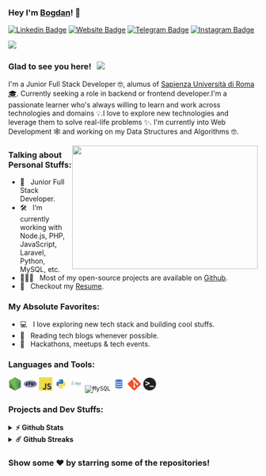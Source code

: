 ### Hey I'm [Bogdan](https://github.com/Natain/)! 👋
[![Linkedin Badge](https://img.shields.io/badge/-LinkedIn-0e76a8?style=flat-square&logo=Linkedin&logoColor=white)](https://www.linkedin.com/in/natain/)
[![Website Badge](https://img.shields.io/badge/Website-3b5998?style=flat-square&logo=google-chrome&logoColor=white)](https://natain.github.io/website-portfolio/)
[![Telegram Badge](https://img.shields.io/badge/-Telegram-0088cc?style=flat-square&logo=Telegram&logoColor=white)](https://t.me/NatainBogdan)
[![Instagram Badge](https://img.shields.io/badge/-Instagram-e4405f?style=flat-square&logo=Instagram&logoColor=white)](https://www.instagram.com/natainbogdan/)



[![](https://gitwar.herokuapp.com/badge?username=Natain&label=Gitwar%20Profile%20Score&style=for-the-badge&color=0088cc)](https://gitwar.herokuapp.com/)



### Glad to see you here! &nbsp; ![](https://visitor-badge.glitch.me/badge?page_id=Natain&style=flat-square&color=0088cc)






I'm a Junior Full Stack Developer 🤓, alumus of [Sapienza Università di Roma 🎓](https://www.uniroma1.it/it/pagina-strutturale/home). Currently seeking a role in backend or frontend developer.I'm a passionate learner who's always willing to learn and work across technologies and domains 💡.I love to explore new technologies and leverage them to solve real-life problems ✨.
I'm currently into Web Development 🕸️ and working on my Data Structures and Algorithms 🤓.




<img align="right" height="250" width="375" alt="" src="https://raw.githubusercontent.com/iampavangandhi/iampavangandhi/master/gifs/coder.gif" />


### Talking about Personal Stuffs:


- 🚀 &nbsp; Junior Full Stack Developer.
-  🛠 &nbsp; I’m currently working with Node.js, PHP, JavaScript, Laravel,<br />Python, MySQL, etc.
 - 👨🏻‍💻 &nbsp; Most of my open-source projects are available on [Github](https://github.com/Natain).
  - 📝 &nbsp; Checkout my [Resume](https://github.com/Natain/Natain/blob/main/Resume-Natain-Bogdan.pdf).
 
 ### My Absolute Favorites:
 - 💻 &nbsp; I love exploring new tech stack and building cool stuffs.
 - 📰 &nbsp; Reading tech blogs whenever possible.
 - 🍕 &nbsp; Hackathons, meetups & tech events.
 
 ### Languages and Tools:
<code><img height="27" src="https://raw.githubusercontent.com/github/explore/80688e429a7d4ef2fca1e82350fe8e3517d3494d/topics/nodejs/nodejs.png" alt="nodejs"></code>
<code><img height="27" src="https://raw.githubusercontent.com/github/explore/80688e429a7d4ef2fca1e82350fe8e3517d3494d/topics/php/php.png" alt="php"></code>
<code><img height="27" src="https://raw.githubusercontent.com/github/explore/80688e429a7d4ef2fca1e82350fe8e3517d3494d/topics/javascript/javascript.png" alt="javascript"></code>
<code><img height="27" src="https://raw.githubusercontent.com/github/explore/80688e429a7d4ef2fca1e82350fe8e3517d3494d/topics/python/python.png" alt="python"></code>
<code><img height="27" src="https://raw.githubusercontent.com/github/explore/80688e429a7d4ef2fca1e82350fe8e3517d3494d/topics/java/java.png" alt="java"></code>
<code><img height="27" src="https://encrypted-tbn0.gstatic.com/images?q=tbn%3AANd9GcSTTzPAw-55ssm1Im594xYZ9eRQu2JylrkYLg&usqp=CAU" alt="MySQL"></code>
<code><img height="27" src="https://raw.githubusercontent.com/github/explore/80688e429a7d4ef2fca1e82350fe8e3517d3494d/topics/sql/sql.png" alt="sql"></code>
<code><img height="27" src="https://raw.githubusercontent.com/devicons/devicon/master/icons/git/git-original.svg" alt="git"></code>
<code><img height="27" src="https://raw.githubusercontent.com/github/explore/80688e429a7d4ef2fca1e82350fe8e3517d3494d/topics/terminal/terminal.png" alt="terminal"></code>

### Projects and Dev Stuffs:

<details>
  <summary><b>⚡ Github Stats</b></summary>

  <br />
  <img height="180em" src="https://github-readme-stats.vercel.app/api?username=Natain&show_icons=true&hide_border=true&&count_private=true&include_all_commits=true" />
  <img height="180em" src="https://github-readme-stats.vercel.app/api/top-langs/?username=Natain&show_icons=true&hide_border=true&layout=compact&langs_count=8"/>
</details>

<details>
  <summary><b>☄️ Github Streaks</b></summary>

  <br />
  <img height="180em" src="https://github-readme-streak-stats.herokuapp.com/?user=Natain&hide_border=true" />
</details>

### Show some ❤️ by starring some of the repositories!

<div align="center">


<!--
**Natain/Natain** is a ✨ _special_ ✨ repository because its `README.md` (this file) appears on your GitHub profile.

Here are some ideas to get you started:

- 🔭 I’m currently working on ...
- 🌱 I’m currently learning ...
- 👯 I’m looking to collaborate on ...
- 🤔 I’m looking for help with ...
- 💬 Ask me about ...
- 📫 How to reach me: ...
- 😄 Pronouns: ...
- ⚡ Fun fact: ...
-->


